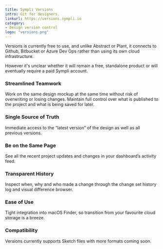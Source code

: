 ```yaml
---
title: Sympli Versions
intro: Git for designers.
linkurl: https://versions.sympli.io
category:
- Design version control
logo: "versions.png"
---
```


Versions is currently free to use, and unlike Abstract or Plant, it connects to Github, Bitbucket or Azure Dev Ops rather than using its own cloud infrastructure. 

However it's unclear whether it will remain a free, standalone product or will eventually require a paid Sympli account.

### Streamlined Teamwork

Work on the same design mockup at the same time without risk of overwriting or losing changes. Maintain full control over what is published to the project and what is being saved for later.

### Single Source of Truth

Immediate access to the “latest version” of the design as well as all previous versions.

### Be on the Same Page

See all the recent project updates and changes in your dashboard’s activity feed.

### Transparent History

Inspect when, why and who made a change through the change set history log and visual difference browser.

### Ease of Use

Tight integration into macOS Finder, so transition from your favourite cloud storage is a breeze.

### Compatibility

Versions currently supports Sketch files with more formats coming soon.

